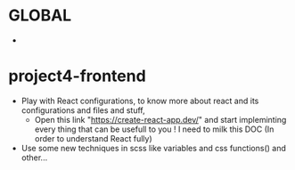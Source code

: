 # GLOBAL
-
# project4-frontend
-   Play with React configurations, to know more about react and its configurations and files and stuff, 
    -   Open this link "https://create-react-app.dev/" and start impleminting every thing that can be usefull to you ! I need to milk this DOC (In order to understand React fully)
-   Use some new techniques in scss like variables and css functions() and other...
